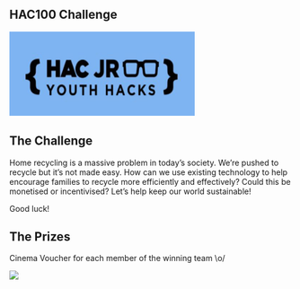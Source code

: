 ## HAC100 Challenge


<img src='YouthHackBlue.png' height="150" width="330" />





## The Challenge

Home recycling is a massive problem in today’s society. We’re pushed to recycle but it’s not made easy. How can we use existing technology to help encourage families to recycle more efficiently and effectively? Could this be monetised or incentivised? Let’s help keep our world sustainable!

Good luck!




## The Prizes
Cinema Voucher for each member of the winning team \o/

<img src='https://media.giphy.com/media/55bM8mirLn2zC/giphy.gif' height="auto" width="auto" />




